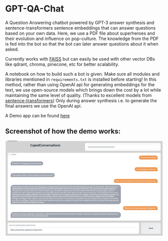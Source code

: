 # GPT-QA-Chat

A Question Answering chatbot powered by GPT-3 answer synthesis and sentence-transformers sentence embeddings that can answer questions based on your own data. Here, we use a PDF file about superheroes and their evolution and influence on pop-culture. The knowledge from the PDF is fed into the bot so that the bot can later answer questions about it when asked.

Currently works with [FAISS](https://github.com/facebookresearch/faiss) but can easily be used with other vector DBs like qdrant, chroma, pinecone, etc for better scalability.

A notebook on how to build such a bot is given. Make sure all modules and libraries mentioned in `requirements.txt` is installed before starting! In this method, rather than using OpenAI api for generating embeddings for the text, we use open-source models which brings down the cost by a lot while maintaining the same level of quality. (Thanks to excellent models from [sentence-transformers](https://www.sbert.net)) Only during answer synthesis i.e. to generate the final answers we use the OpenAI api.

A Demo app can be found [here](https://huggingface.co/spaces/adirtha1903/CapedConversations)

## Screenshot of how the demo works:
![Screenshot](./demo.png)
